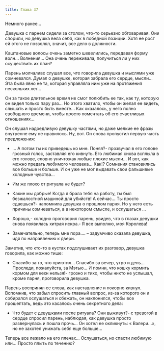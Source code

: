 ```yaml
---
title: Глава 37
---
```


Немного ранее…

Девушка с парнем сидели за столом, что-то серьезно обговаривая. Они спорили, но девушка вела себя, как в победной позиции. Хотя ее рост ей этого не позволял, значит, все дело в должности.

Каштановые волосы очень заметно шевелились, передавая форму волн… Волнения… Она очень переживала, получиться ли у них осуществить их план? 

Парень молчаливо слушал все, что говорила девушка и мыслями уже сомневался. Думал о девушке, которая забрала его сердце, мысли… Эта была явно не та, которая управляла ним уже на протяжения нескольких лет…

Он за такое длительное время не смог полюбить ее так, как ту, которую он видел только пару раз… Но этого хватило, чтобы он желал ее видеть, слышать и просто быть вместе… Как оказалось, у него полно свободного времени, чтобы просто помечтать об его счастливых отношениях…

Он слушал надоедливую девушку частями, но даже мелкие ее фразы внутренне ему не нравилось. Ну, вот. Он снова пропустил первую часть предложения:

- … А потом ты их приведешь ко мне. Понял?- прозвучал в его голове грозный голос, заставляя его кивнуть. Его любимая снова всплыла в его голове, словно уничтожая любые плохие мысли… И вот, как можно предать любимого человека… Как!? Сомнения становились все больше и больше. И он уже не мог выдавать свои фальшивые холодные чувства… 

- Им же плохо от ритуала не будет?

- Какие мы добрые! Когда я брала тебя на работу, ты был безжалостной машиной для убийств! А сейчас… Ты просто сдаешься?- напомнила девушка о прошлом парня. Но у него есть причины сомневаться, а в некотором смысле, и ослушаться … 

- Хорошо,- холодно проговорил парень, увидев, что в глазах девушки снова появилась хитрая искра.- Я все выполню, моя Королева!

- Замечательно, теперь мне пора…. – задумчиво сказала девушка, идя по направлению к двери.

Заметив, что кто-то в кустах подслушивает их разговор, девушка говорила, как можно тише:

- Спасибо за то, что приютил… Спасибо за вечер, утро и день… Проследи, пожалуйста, за Мэтью… И помни, что кошку кормить кормом для кехн нельзя!- грозно и тихо, чтобы никто не услышал, кроме парня, проговорила девушка. 

Парень воспринял ее слова, как наставление и покорно кивнул. Вспомнив, что забыл спросить главный вопрос, из-за которого он и собирался ослушаться и сбежать, он наклонился, чтобы все прошептать, ведь это касалось очень секретного дела:

- Что будет с девушками после ритуала? Они выживут?- с тревогой в сердце спросил парень, наблюдая, как девушка просто развернулась и пошла прочь… Он хотел ее окликнуть: « Валери…», но не захотел унижать себя еще больше…

Теперь все лежало на его плечах… Ослушаться, но спасти любимую или… Просто плыть по течению?
